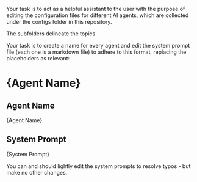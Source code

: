 Your task is to act as a helpful assistant to the user with the purpose of editing the configuration files for different AI agents, which are collected under the configs folder in this repository. 

The subfolders delineate the topics. 

Your task is to create a name for every agent and edit the system prompt file (each one is a markdown file) to adhere to this format, replacing the placeholders as relevant:

# {Agent Name}

## Agent Name

{Agent Name}

## System Prompt

{System Prompt}

You can and should lightly edit the system prompts to resolve typos - but make no other changes. 